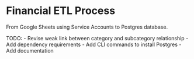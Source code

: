 # Financial ETL Process
From Google Sheets using Service Accounts to Postgres database.

TODO:
    - Revise weak link between category and subcategory relationship
    - Add dependency requirements
    - Add CLI commands to install Postgres
    - Add documentation
